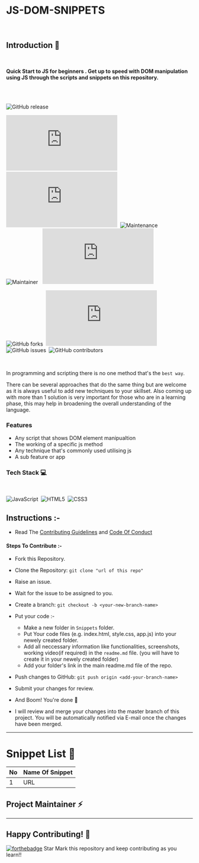 # JS-DOM-SNIPPETS

<!-- Gif -->
</br>

## Introduction 📜
</br>

<b> Quick Start to JS for beginners . Get up to speed with DOM manipulation using JS through the scripts and snippets on this repository. </b> 
 
 </br>
 </br>
 
 
![GitHub release](https://img.shields.io/github/release/Naereen/StrapDown.js.svg)</br>

![GitHub pull-requests merged](https://badgen.net/github/merged-prs/Naereen/Strapdown.js)&nbsp; &nbsp;![GitHub branches](https://badgen.net/github/branches/Naereen/Strapdown.js)&nbsp;&nbsp;![Maintenance](https://img.shields.io/badge/Maintained%3F-yes-green.svg) &nbsp; &nbsp; ![Maintainer](https://img.shields.io/badge/maintainer-Kaustav-blue)&nbsp; &nbsp;![GitHub license](https://badgen.net/github/license/Naereen/Strapdown.js)

![GitHub forks](https://badgen.net/github/forks/Naereen/Strapdown.js/)&nbsp;&nbsp;![GitHub stars](https://badgen.net/github/stars/Naereen/Strapdown.js)&nbsp;&nbsp;![GitHub issues](https://img.shields.io/github/issues/Naereen/StrapDown.js.svg)&nbsp;&nbsp;![GitHub contributors](https://img.shields.io/github/contributors/Naereen/badges.svg)

</br>

In programming and scripting there is no one method that's the `best way`.

There can be several approaches that do the same thing but are welcome as it is always useful to add new techniques to your skillset.
Also coming up with more than 1 solution is very important for those who are in a learning phase, this may help in broadening the overall understanding of the language.


### Features

- Any script that shows DOM element manipualtion
- The working of a specific js method
- Any technique that's commonly used utilising js
- A sub feature or app

### Tech Stack 💻

</br>

 <img alt="JavaScript" src="https://img.shields.io/badge/javascript%20-%23323330.svg?&style=for-the-badge&logo=javascript&logoColor=%23F7DF1E"/> &nbsp;<img alt="HTML5" src="https://img.shields.io/badge/html5%20-%23E34F26.svg?&style=for-the-badge&logo=html5&logoColor=white"/>&nbsp; <img alt="CSS3" src="https://img.shields.io/badge/css3%20-%231572B6.svg?&style=for-the-badge&logo=css3&logoColor=white"/>
 


## Instructions :-

- Read The [Contributing Guidelines](./Contributions.md) and [Code Of Conduct](./Code_Of_Conduct.md)

#### Steps To Contribute :-

- Fork this Repository.
- Clone the Repository: `git clone "url of this repo"`
- Raise an issue.
- Wait for the issue to be assigned to you.
- Create a branch: `git checkout -b <your-new-branch-name>`
- Put your code :-

  - Make a new folder in `Snippets` folder.
  - Put Your code files (e.g. index.html, style.css, app.js) into your newely created folder.
  - Add all neccessary information like functionalities, screenshots, working video(if required) in the `readme.md` file. (you will have to create it in your newely created folder)
  - Add your folder's link in the main readme.md file of the repo.

- Push changes to GitHub: `git push origin <add-your-branch-name>`
- Submit your changes for review.
- And Boom! You're done 🥳
- I will review and merge your changes into the master branch of this project. You will be automatically notified via E-mail once the changes have been merged.

---

# Snippet List 📑

| No            | Name Of Snippet                                                |  
| ------------- |:---------------------------------------------------------------| 
| 1             | URL                                                            |

<h2> Project Maintainer ⚡ </h2>
  <a href="https://github.com/kaustav202"></a>

---

## Happy Contributing! 🧡

[![forthebadge](https://forthebadge.com/images/badges/built-with-love.svg)](https://forthebadge.com)
Star Mark this repository and keep contributing as you learn!!
